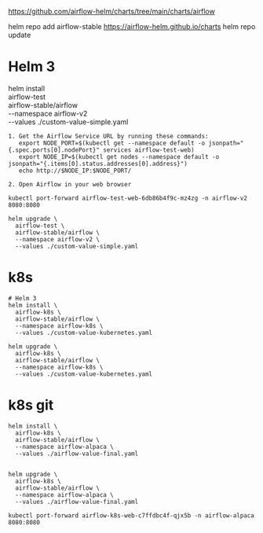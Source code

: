 https://github.com/airflow-helm/charts/tree/main/charts/airflow

helm repo add airflow-stable https://airflow-helm.github.io/charts
helm repo update

# Helm 3
helm install \
  airflow-test \
  airflow-stable/airflow \
  --namespace airflow-v2 \
  --values ./custom-value-simple.yaml
```
1. Get the Airflow Service URL by running these commands:
   export NODE_PORT=$(kubectl get --namespace default -o jsonpath="{.spec.ports[0].nodePort}" services airflow-test-web)
   export NODE_IP=$(kubectl get nodes --namespace default -o jsonpath="{.items[0].status.addresses[0].address}")
   echo http://$NODE_IP:$NODE_PORT/

2. Open Airflow in your web browser
```

```
kubectl port-forward airflow-test-web-6db86b4f9c-mz4zg -n airflow-v2 8080:8080

```

```
helm upgrade \
  airflow-test \
  airflow-stable/airflow \
  --namespace airflow-v2 \
  --values ./custom-value-simple.yaml
```


# k8s
```
# Helm 3
helm install \
  airflow-k8s \
  airflow-stable/airflow \
  --namespace airflow-k8s \
  --values ./custom-value-kubernetes.yaml

helm upgrade \
  airflow-k8s \
  airflow-stable/airflow \
  --namespace airflow-k8s \
  --values ./custom-value-kubernetes.yaml  
```


# k8s git
```
helm install \
  airflow-k8s \
  airflow-stable/airflow \
  --namespace airflow-alpaca \
  --values ./airflow-value-final.yaml


helm upgrade \
  airflow-k8s \
  airflow-stable/airflow \
  --namespace airflow-alpaca \
  --values ./airflow-value-final.yaml

kubectl port-forward airflow-k8s-web-c7ffdbc4f-qjx5b -n airflow-alpaca 8080:8080
```